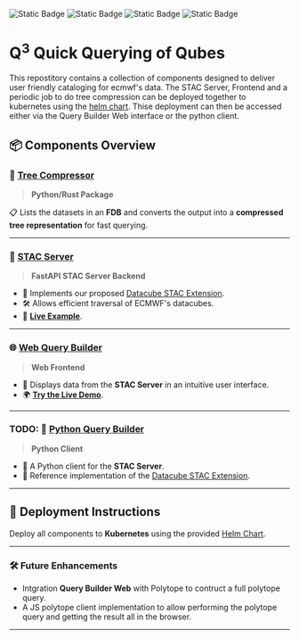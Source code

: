 ![Static Badge](https://img.shields.io/badge/ESEE-Production_Chain-blue?style=flat&label=ESEE&link=github.com%2Fecmwf)
![Static Badge](https://img.shields.io/badge/ESEE-Data_Provision-purple?style=flat&label=ESEE&link=github.com%2Fecmwf)
![Static Badge](https://img.shields.io/badge/ESEE-User_Interaction-green?style=flat&label=ESEE&link=github.com%2Fecmwf)
![Static Badge](https://img.shields.io/badge/ESEE-Foundation-orange?style=flat&label=ESEE&link=github.com%2Fecmwf)


# Q<sup>3</sup> Quick Querying of Qubes

This repostitory contains a collection of components designed to deliver user friendly cataloging for ecmwf's data. The STAC Server, Frontend and a periodic job to do tree compression can be deployed together to kubernetes using the [helm chart](./helm_chart). Thise deployment can then be accessed either via the Query Builder Web interface or the python client.

## 📦 Components Overview

### 🌲 [Tree Compressor](./tree_compresser)
> **Python/Rust Package**

📋 Lists the datasets in an **FDB** and converts the output into a **compressed tree representation** for fast querying.

---

### 🚀 [STAC Server](./stac_server)
> **FastAPI STAC Server Backend**

- 🌟 Implements our proposed [Datacube STAC Extension](./structured_stac.md).
- 🛠️ Allows efficient traversal of ECMWF's datacubes.
- 🔗 **[Live Example](http://catalogue.lumi.apps.dte.destination-earth.eu/stac?class=d1&dataset=extremes-dt&expver=0001&stream=oper)**.

---

### 🌐 [Web Query Builder](./web_query_builder)
> **Web Frontend**

- 👀 Displays data from the **STAC Server** in an intuitive user interface.
- 🌍 **[Try the Live Demo](http://catalogue.lumi.apps.dte.destination-earth.eu/)**.

---

### TODO: 🐍 [Python Query Builder](./python_query_builder) 
> **Python Client**

- 🤖 A Python client for the **STAC Server**.
- 📘 Reference implementation of the [Datacube STAC Extension](./structured_stac.md).

---

## 🚀 Deployment Instructions

Deploy all components to **Kubernetes** using the provided [Helm Chart](./helm_chart).

---

### 🛠️ Future Enhancements
- Intgration **Query Builder Web** with Polytope to contruct a full polytope query.
- A JS polytope client implementation to allow performing the polytope query and getting the result all in the browser.

---
